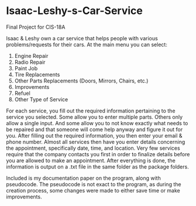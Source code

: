 # Isaac-Leshy-s-Car-Service
Final Project for CIS-18A

Isaac & Leshy own a car service that helps people with various problems/requests for their cars. At the main menu you can select:

   1. Engine Repair
   2. Radio Repair
   3. Paint Job
   4. Tire Replacements
   5. Other Parts Replacements (Doors, Mirrors, Chairs, etc.)
   6. Improvements
   7. Refuel
   8. Other Type of Service

For each service, you fill out the required information pertaining to the service you selected. Some allow you to enter multiple parts. Others only allow a single input. And some allow you to not know exactly what needs to be repaired and that someone will come help anyway and figure it out for you.
After filling out the required information, you then enter your email & phone number.
Almost all services then have you enter details concerning the appointment, specifically date, time, and location. Very few services require that the company contacts you first in order to finalize details before you are allowed to make an appointment.
After everything is done, the information is output on a .txt file in the same folder as the package folders.

Included is my documentation paper on the program, along with pseudocode. The pseudocode is not exact to the program, as during the creation process, some changes were made to either save time or make improvements.
